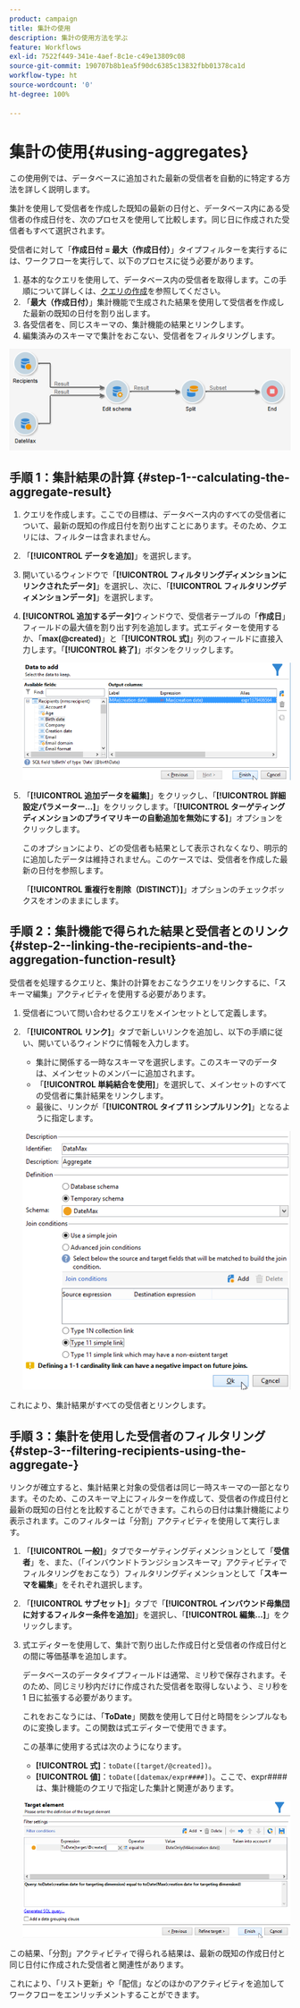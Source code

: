 ```yaml
---
product: campaign
title: 集計の使用
description: 集計の使用方法を学ぶ
feature: Workflows
exl-id: 7522f449-341e-4aef-8c1e-c49e13809c08
source-git-commit: 190707b8b1ea5f90dc6385c13832fbb01378ca1d
workflow-type: ht
source-wordcount: '0'
ht-degree: 100%

---
```


# 集計の使用{#using-aggregates}



この使用例では、データベースに追加された最新の受信者を自動的に特定する方法を詳しく説明します。

集計を使用して受信者を作成した既知の最新の日付と、データベース内にある受信者の作成日付を、次のプロセスを使用して比較します。同じ日に作成された受信者もすべて選択されます。

受信者に対して「**作成日付 = 最大（作成日付）**」タイプフィルターを実行するには、ワークフローを実行して、以下のプロセスに従う必要があります。

1. 基本的なクエリを使用して、データベース内の受信者を取得します。この手順について詳しくは、[クエリの作成](query.md#creating-a-query)を参照してください。
1. 「**最大（作成日付）**」集計機能で生成された結果を使用して受信者を作成した最新の既知の日付を割り出します。
1. 各受信者を、同じスキーマの、集計機能の結果とリンクします。
1. 編集済みのスキーマで集計をおこない、受信者をフィルタリングします。

![](assets/datamanagement_usecase_1.png)

## 手順 1：集計結果の計算 {#step-1--calculating-the-aggregate-result}

1. クエリを作成します。ここでの目標は、データベース内のすべての受信者について、最新の既知の作成日付を割り出すことにあります。そのため、クエリには、フィルターは含まれません。
1. 「**[!UICONTROL データを追加]**」を選択します。
1. 開いているウィンドウで「**[!UICONTROL フィルタリングディメンションにリンクされたデータ]**」を選択し、次に、「**[!UICONTROL フィルタリングディメンションデータ]**」を選択します。
1. **[!UICONTROL 追加するデータ]**&#x200B;ウィンドウで、受信者テーブルの「**作成日**」フィールドの最大値を割り出す列を追加します。式エディターを使用するか、「**max(@created)**」と「**[!UICONTROL 式]**」列のフィールドに直接入力します。「**[!UICONTROL 終了]**」ボタンをクリックします。

   ![](assets/datamanagement_usecase_2.png)

1. 「**[!UICONTROL 追加データを編集]**」をクリックし、「**[!UICONTROL 詳細設定パラメーター...]**」をクリックします。「**[!UICONTROL ターゲティングディメンションのプライマリキーの自動追加を無効にする]**」オプションをクリックします。

   このオプションにより、どの受信者も結果として表示されなくなり、明示的に追加したデータは維持されません。このケースでは、受信者を作成した最新の日付を参照します。

   「**[!UICONTROL 重複行を削除（DISTINCT）]**」オプションのチェックボックスをオンのままにします。

## 手順 2：集計機能で得られた結果と受信者とのリンク {#step-2--linking-the-recipients-and-the-aggregation-function-result}

受信者を処理するクエリと、集計の計算をおこなうクエリをリンクするに、「スキーマ編集」アクティビティを使用する必要があります。

1. 受信者について問い合わせるクエリをメインセットとして定義します。
1. 「**[!UICONTROL リンク]**」タブで新しいリンクを追加し、以下の手順に従い、開いているウィンドウに情報を入力します。

   * 集計に関係する一時なスキーマを選択します。このスキーマのデータは、メインセットのメンバーに追加されます。
   * 「**[!UICONTROL 単純結合を使用]**」を選択して、メインセットのすべての受信者に集計結果をリンクします。
   * 最後に、リンクが「**[!UICONTROL タイプ 11 シンプルリンク]**」となるように指定します。

   ![](assets/datamanagement_usecase_3.png)

これにより、集計結果がすべての受信者とリンクします。

## 手順 3：集計を使用した受信者のフィルタリング {#step-3--filtering-recipients-using-the-aggregate-}

リンクが確立すると、集計結果と対象の受信者は同じ一時スキーマの一部となります。そのため、このスキーマ上にフィルターを作成して、受信者の作成日付と最新の既知の日付とを比較することができます。これらの日付は集計機能により表示されます。このフィルターは「分割」アクティビティを使用して実行します。

1. 「**[!UICONTROL 一般]**」タブでターゲティングディメンションとして「**受信者**」を、また、（「インバウンドトランジションスキーマ」アクティビティでフィルタリングをおこなう）フィルタリングディメンションとして「**スキーマを編集**」をそれぞれ選択します。
1. 「**[!UICONTROL サブセット]**」タブで「**[!UICONTROL インバウンド母集団に対するフィルター条件を追加]**」を選択し、「**[!UICONTROL 編集...]**」をクリックします。
1. 式エディターを使用して、集計で割り出した作成日付と受信者の作成日付との間に等価基準を追加します。

   データベースのデータタイプフィールドは通常、ミリ秒で保存されます。そのため、同じミリ秒内だけに作成された受信者を取得しないよう、ミリ秒を 1 日に拡張する必要があります。

   これをおこなうには、「**ToDate**」関数を使用して日付と時間をシンプルなものに変換します。この関数は式エディターで使用できます。

   この基準に使用する式は次のようになります。

   * **[!UICONTROL 式]**：`toDate([target/@created])`。
   * **[!UICONTROL 値]**：`toDate([datemax/expr####])`。ここで、expr#### は、集計機能のクエリで指定した集計と関連があります。

   ![](assets/datamanagement_usecase_4.png)

この結果、「分割」アクティビティで得られる結果は、最新の既知の作成日付と同じ日付に作成された受信者と関連性があります。

これにより、「リスト更新」や「配信」などのほかのアクティビティを追加してワークフローをエンリッチメントすることができます。
